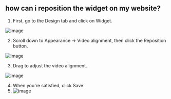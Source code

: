 ## how can i reposition the widget on my website?

1. First, go to the Design tab and click on Widget.

![image](https://github.com/user-attachments/assets/89dc67ea-f5f9-4c0a-83dd-80fc559f75e2)


2. Scroll down to Appearance -> Video alignment, then click the Reposition button.

![image](https://github.com/user-attachments/assets/7f3e6ea3-b4ef-438c-a999-8fccdd89ce69)


3. Drag to adjust the video alignment.

![image](https://github.com/user-attachments/assets/5e21ef6a-6bff-4f6e-aeee-f0b5ba37f52e)

4. When you're satisfied, click Save.
5.  ![image](https://github.com/user-attachments/assets/527206fa-1199-4f57-88ae-64722d8167e4)
